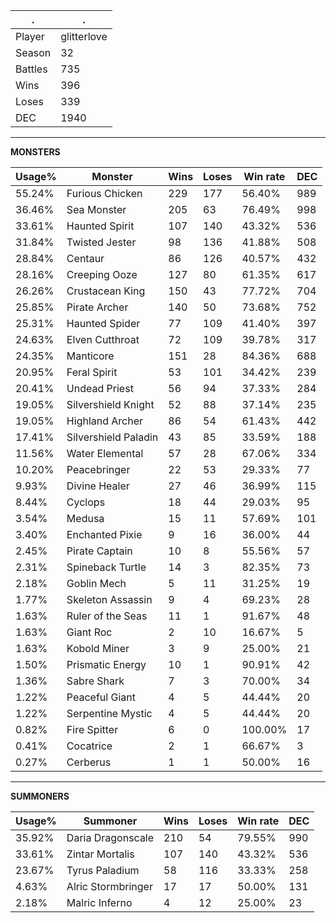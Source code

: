 .|.
|-|-
Player|glitterlove
Season|32
Battles|735
Wins|396
Loses|339
DEC|1940

---
**MONSTERS**

Usage%|Monster|Wins|Loses|Win rate|DEC|
-|-|-|-|-|-|
55.24%|Furious Chicken|229|177|56.40%|989|
36.46%|Sea Monster|205|63|76.49%|998|
33.61%|Haunted Spirit|107|140|43.32%|536|
31.84%|Twisted Jester|98|136|41.88%|508|
28.84%|Centaur|86|126|40.57%|432|
28.16%|Creeping Ooze|127|80|61.35%|617|
26.26%|Crustacean King|150|43|77.72%|704|
25.85%|Pirate Archer|140|50|73.68%|752|
25.31%|Haunted Spider|77|109|41.40%|397|
24.63%|Elven Cutthroat|72|109|39.78%|317|
24.35%|Manticore|151|28|84.36%|688|
20.95%|Feral Spirit|53|101|34.42%|239|
20.41%|Undead Priest|56|94|37.33%|284|
19.05%|Silvershield Knight|52|88|37.14%|235|
19.05%|Highland Archer|86|54|61.43%|442|
17.41%|Silvershield Paladin|43|85|33.59%|188|
11.56%|Water Elemental|57|28|67.06%|334|
10.20%|Peacebringer|22|53|29.33%|77|
9.93%|Divine Healer|27|46|36.99%|115|
8.44%|Cyclops|18|44|29.03%|95|
3.54%|Medusa|15|11|57.69%|101|
3.40%|Enchanted Pixie|9|16|36.00%|44|
2.45%|Pirate Captain|10|8|55.56%|57|
2.31%|Spineback Turtle|14|3|82.35%|73|
2.18%|Goblin Mech|5|11|31.25%|19|
1.77%|Skeleton Assassin|9|4|69.23%|28|
1.63%|Ruler of the Seas|11|1|91.67%|48|
1.63%|Giant Roc|2|10|16.67%|5|
1.63%|Kobold Miner|3|9|25.00%|21|
1.50%|Prismatic Energy|10|1|90.91%|42|
1.36%|Sabre Shark|7|3|70.00%|34|
1.22%|Peaceful Giant|4|5|44.44%|20|
1.22%|Serpentine Mystic|4|5|44.44%|20|
0.82%|Fire Spitter|6|0|100.00%|17|
0.41%|Cocatrice|2|1|66.67%|3|
0.27%|Cerberus|1|1|50.00%|16|

---
**SUMMONERS**

Usage%|Summoner|Wins|Loses|Win rate|DEC|
-|-|-|-|-|-|
35.92%|Daria Dragonscale|210|54|79.55%|990|
33.61%|Zintar Mortalis|107|140|43.32%|536|
23.67%|Tyrus Paladium|58|116|33.33%|258|
4.63%|Alric Stormbringer|17|17|50.00%|131|
2.18%|Malric Inferno|4|12|25.00%|23|
